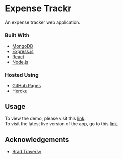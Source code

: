 # Expense Trackr
An expense tracker web application.

### Built With
  - [MongoDB](https://www.mongodb.com/)
  - [Express.js](https://expressjs.com/)
  - [React](https://reactjs.org/)
  - [Node.js](https://nodejs.org/en/)
    
### Hosted Using
  - [GitHub Pages](https://pages.github.com/)
  - [Heroku](https://www.heroku.com/)

## Usage
To view the demo, please visit this [link](https://github.com/bradtraversy). <br/>
To visit the latest live version of the app, go to this [link](https://mern-expense-trackr.herokuapp.com/).

## Acknowledgements
  - [Brad Traversy](https://github.com/bradtraversy)
